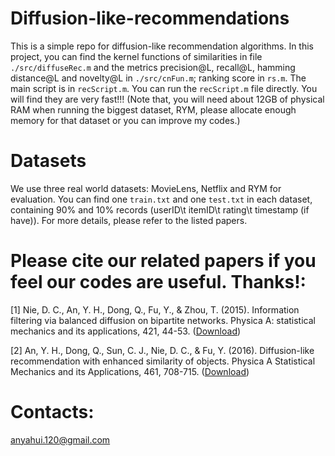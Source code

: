 # Diffusion-like-recommendations
This is a simple repo for diffusion-like recommendation algorithms. In this project, you can find the kernel functions of similarities in file ``./src/diffuseRec.m`` and the metrics precision@L, recall@L, hamming distance@L and novelty@L in ``./src/cnFun.m``; ranking score in ``rs.m``. The main script is in ``recScript.m``. You can run the ``recScript.m`` file directly. You will find they are very fast!!!
(Note that, you will need about 12GB of physical RAM when running the biggest dataset, RYM, please allocate enough memory for that dataset or you can improve my codes.)

# Datasets
We use three real world datasets: MovieLens, Netflix and RYM for evaluation. You can find one ``train.txt`` and one ``test.txt`` in each dataset, containing 90% and 10% records (userID\t itemID\t rating\t timestamp (if have)). For more details, please refer to the listed papers. 

# Please cite our related papers if you feel our codes are useful. Thanks!:

[1] Nie, D. C., An, Y. H., Dong, Q., Fu, Y., & Zhou, T. (2015). Information filtering via balanced diffusion on bipartite networks.    Physica A: statistical mechanics and its applications, 421, 44-53. (<a href="http://anyahui.cn/files/PhysicA2015InformationFilteringViaBalancedDiffusionOnBipartiteNetworks.pdf">Download</a>)

[2] An, Y. H., Dong, Q., Sun, C. J., Nie, D. C., & Fu, Y. (2016). Diffusion-like recommendation with enhanced similarity of objects. Physica A Statistical Mechanics and its Applications, 461, 708-715. (<a href="http://anyahui.cn/files/Diffusion-like%20recommendation%20with%20enhanced%20similarity.pdf">Download</a>)

# Contacts:
anyahui.120@gmail.com


